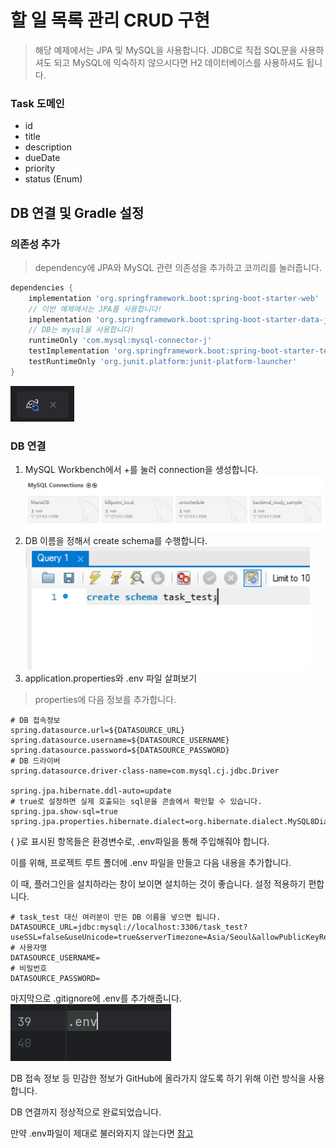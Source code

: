 # 할 일 목록 관리 CRUD 구현
> 해당 예제에서는 JPA 및 MySQL을 사용합니다. JDBC로 직접 SQL문을 사용하셔도 되고 MySQL에 익숙하지 않으시다면 H2 데이터베이스를 사용하셔도 됩니다.

### Task 도메인

- id
- title
- description
- dueDate
- priority
- status (Enum)


## DB 연결 및 Gradle 설정

### 의존성 추가

> dependency에 JPA와 MySQL 관련 의존성을 추가하고 코끼리를 눌러줍니다.

```gradle
dependencies {
	implementation 'org.springframework.boot:spring-boot-starter-web'
	// 이번 예제에서는 JPA를 사용합니다!
	implementation 'org.springframework.boot:spring-boot-starter-data-jpa'
	// DB는 mysql을 사용합니다!
    runtimeOnly 'com.mysql:mysql-connector-j'
	testImplementation 'org.springframework.boot:spring-boot-starter-test'
	testRuntimeOnly 'org.junit.platform:junit-platform-launcher'
}

```
![alt text](image-1.png)

### DB 연결

1. MySQL Workbench에서 +를 눌러 connection을 생성합니다.
   ![alt text](image-2.png)
2. DB 이름을 정해서 create schema를 수행합니다.
   ![alt text](image.png)
3. application.properties와 .env 파일 살펴보기

> properties에 다음 정보를 추가합니다.
```properties
# DB 접속정보
spring.datasource.url=${DATASOURCE_URL}
spring.datasource.username=${DATASOURCE_USERNAME}
spring.datasource.password=${DATASOURCE_PASSWORD}
# DB 드라이버
spring.datasource.driver-class-name=com.mysql.cj.jdbc.Driver

spring.jpa.hibernate.ddl-auto=update
# true로 설정하면 실제 호출되는 sql문을 콘솔에서 확인할 수 있습니다.
spring.jpa.show-sql=true
spring.jpa.properties.hibernate.dialect=org.hibernate.dialect.MySQL8Dialect
```

{ }로 표시된 항목들은 환경변수로, .env파일을 통해 주입해줘야 합니다.

이를 위해, 프로젝트 루트 폴더에 .env 파일을 만들고 다음 내용을 추가합니다.

이 때, 플러그인을 설치하라는 창이 보이면 설치하는 것이 좋습니다. 설정 적용하기 편합니다.

```.env
# task_test 대신 여러분이 만든 DB 이름을 넣으면 됩니다.
DATASOURCE_URL=jdbc:mysql://localhost:3306/task_test?useSSL=false&useUnicode=true&serverTimezone=Asia/Seoul&allowPublicKeyRetrieval=true
# 사용자명
DATASOURCE_USERNAME=
# 비밀번호
DATASOURCE_PASSWORD=

```

마지막으로 .gitignore에 .env를 추가해줍니다.
![alt text](image-3.png)

DB 접속 정보 등 민감한 정보가 GitHub에 올라가지 않도록 하기 위해 이런 방식을 사용합니다.

DB 연결까지 정상적으로 완료되었습니다.

만약 .env파일이 제대로 불러와지지 않는다면
[참고](https://strnetwork.tistory.com/54)


